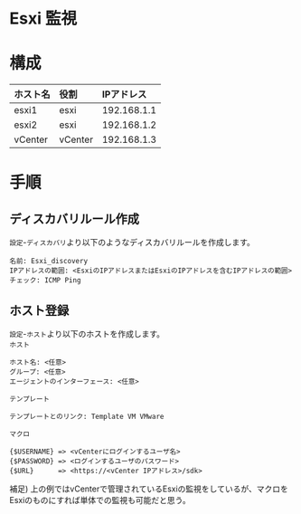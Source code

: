 # Esxi 監視
# 構成
|ホスト名|役割|IPアドレス|
|:---|:---|:---|
|esxi1|esxi|192.168.1.1|
|esxi2|esxi|192.168.1.2|
|vCenter|vCenter|192.168.1.3|
# 手順
## ディスカバリルール作成
`設定`-`ディスカバリ`より以下のようなディスカバリルールを作成します。
```
名前: Esxi_discovery
IPアドレスの範囲: <EsxiのIPアドレスまたはEsxiのIPアドレスを含むIPアドレスの範囲>
チェック: ICMP Ping
```
## ホスト登録
`設定`-`ホスト`より以下のホストを作成します。  
`ホスト`
```
ホスト名: <任意>
グループ: <任意>
エージェントのインターフェース: <任意>
```
`テンプレート`
```
テンプレートとのリンク: Template VM VMware
```
`マクロ`
```
{$USERNAME} => <vCenterにログインするユーザ名>
{$PASSWORD} => <ログインするユーザのパスワード>
{$URL}      => <https://<vCenter IPアドレス>/sdk>
```
補足) 上の例ではvCenterで管理されているEsxiの監視をしているが、マクロをEsxiのものにすれば単体での監視も可能だと思う。

